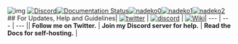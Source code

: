![img](https://ci.appveyor.com/api/projects/status/gmu6b3ltc80hr3k9?svg=true) [![Discord](https://discordapp.com/api/guilds/117523346618318850/widget.png)](https://discord.gg/nadekobot)[![Documentation Status](https://readthedocs.org/projects/nadekobot/badge/?version=latest)](http://nadekobot.readthedocs.io/en/latest/?badge=latest)[![nadeko0](https://cdn.discordapp.com/attachments/266240393639755778/281920716809699328/part1.png)](https://nadekobot.me)[![nadeko1](https://cdn.discordapp.com/attachments/266240393639755778/281920134967328768/part2.png)](https://discordapp.com/oauth2/authorize?client_id=170254782546575360&scope=bot&permissions=66186303)[![nadeko2](https://cdn.discordapp.com/attachments/266240393639755778/281920161311883264/part3.png)](http://nadekobot.readthedocs.io/en/latest/Commands%20List/)## For Updates, Help and Guidelines| [![twitter](https://cdn.discordapp.com/attachments/155726317222887425/252192520094613504/twiter_banner.JPG)](https://twitter.com/TheNadekoBot) | [![discord](https://cdn.discordapp.com/attachments/266240393639755778/281920766490968064/discord.png)](https://discord.gg/nadekobot) | [![Wiki](https://cdn.discordapp.com/attachments/266240393639755778/281920793330581506/datcord.png)](http://nadekobot.readthedocs.io/en/latest/)| --- | --- | --- || **Follow me on Twitter.** | **Join my Discord server for help.** | **Read the Docs for self-hosting.** |
